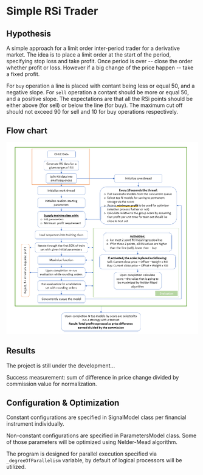 # Simple RSi Trader

## Hypothesis

A simple approach for a limit order inter-period trader for a derivative market. 
The idea is to place a limit order at the start of the period, specifying stop loss and take profit. Once period is over -- close the order whether profit or loss. 
However if a big change of the price happen -- take a fixed profit.

For `buy` operation a line is placed with contant being less or equal 50, and a negative slope. 
For `sell` operation a contant should be more or equal 50, and a positive slope.
The expectations are that all the RSi points should be either above (for sell) or below the line (for buy). The maximum cut off should not exceed 90 for sell and 10 for buy operations respectively.

## Flow chart

![Algorithm](Data/simple-rsi-trader-algo.png)


## Results

The project is still under the development... 

Success measurement: sum of difference in price change divided by commission value for normalization.


## Configuration & Optimization

Constant configurations are specified in SignalModel class per financial instrument individually. 

Non-constant configurations are specified in ParametersModel class. Some of those parameters will be optimized using Nelder-Mead algorithm.

The program is designed for parallel execution specified via `_degreeOfParallelism` variable, by default of logical processors will be utilized.